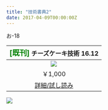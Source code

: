 ```yaml
---
title: "技術書典2"
date: 2017-04-09T00:00:00Z
---
```


お-18

| <span style="font-size:1.2em; color:green;">[既刊]</span> チーズケーキ技術 16.12 |
| :---: |
| ![](/16.12/cover.jpg) |
| ￥1,000 |
| [詳細/試し読み](/16.12/) |

![](/posts/tbf2/pop.png)
